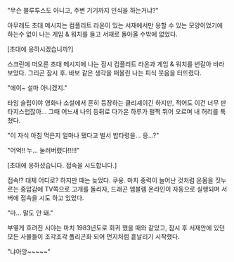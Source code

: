 "무슨 블루투스도 아니고, 주변 기기까지 인식을 하는거냐?" 

아무래도 초대 메시지는 컴플리트 라온이 있는 서재에서만 응할 수 있는 모양이었기에 하는수 없이 나는 게임 & 워치를 들고 서재로 돌아올 수밖에 없었다. 

[초대에 응하시겠습니까?] 

스크린에 떠오른 초대 메시지에 나는 잠시 컴플리트 라온과 게임 & 워치를 번갈아 바라보았다. 
그리곤 잠시 후. 바보 같은 생각을 떠올린 나는 피식 웃음을 터뜨렸다. 

"에이~ 설마 아니겠지." 

타임 슬립이야 영화나 소설에서 흔히 등장하는 클리셰이긴 하지만, 적어도 이건 너무 판타지스럽잖아... 
그때 어느새 나의 등뒤로 다가온 하루가 펄쩍 뛰어 오르며 내 허리를 툭쳤다. 

"이 자식 아침 먹은지 얼마나 됐다고 벌서 밥타령을... 응...?" 

"어억!! 누... 눌러버렸다!!!!!" 

[초대에 응하셨습니다. 접속을 시도합니다.] 

접속!? 대체 어디로? 하지만 때는 늦었다. 
쿠웅. 마치 중력이 늘어난 것처럼 온몸을 짓누르는 중압감에 TV쪽으로 고개를 돌리자, 드래곤 엠블렘 온라인이 자동으로 실행되며 서버에 접속을 시도 하고 있었다. 

"마... 말도 안 돼." 

부옇게 흐려진 시야는 마치 1983년도로 회귀 했을 때와 같았고, 잠시 후 서재안에 있던 모든 사물들이 조각조각 폴리곤화 되어 먼지처럼 흩날리기 시작했다. 

"냐아앙~~~~~" 